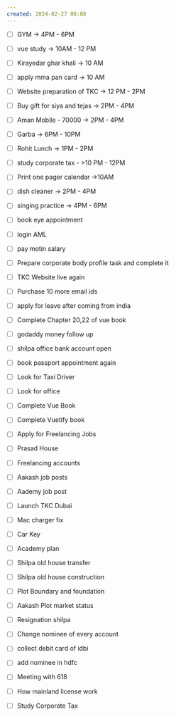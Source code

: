 ```yaml
---
created: 2024-02-27 00:08
---
```


- [ ] GYM -> 4PM - 6PM 
- [ ] vue study -> 10AM - 12 PM
- [ ] Kirayedar ghar khali -> 10 AM 
- [ ] apply mma pan card -> 10 AM
- [ ] Website preparation of TKC -> 12 PM - 2PM
- [ ] Buy gift for siya and tejas -> 2PM - 4PM
- [ ] Aman Mobile - 70000 -> 2PM - 4PM
- [ ] Garba -> 6PM - 10PM
- [ ] Rohit Lunch -> 1PM - 2PM

- [ ] study corporate tax - >10 PM - 12PM
- [ ] Print one pager calendar ->10AM
- [ ] dish cleaner -> 2PM - 4PM 
- [ ] singing practice -> 4PM - 6PM
- [ ] book eye appointment
- [ ] login AML
- [ ] pay motin salary





- [ ] Prepare corporate body profile task and complete it
- [ ] TKC Website live again
- [ ] Purchase 10 more email ids
- [ ] apply for leave after coming from india
- [ ] Complete Chapter 20,22 of vue book
- [ ] godaddy money follow up
- [ ] shilpa office bank account open
- [ ] book passport appointment again
- [ ] Look for Taxi Driver
- [ ] Look for office
- [ ] Complete Vue Book 
- [ ] Complete Vuetify book
- [ ] Apply for Freelancing Jobs
- [ ] Prasad House 
- [ ] Freelancing accounts
- [ ] Aakash job posts
- [ ] Aademy job post
- [ ] Launch TKC Dubai
- [ ] Mac charger fix
- [ ] Car Key 
- [ ] Academy plan 
- [ ] Shilpa old house transfer
- [ ] Shilpa old house construction
- [ ] Plot Boundary and foundation 
- [ ] Aakash Plot market status
- [ ] Resignation shilpa
- [ ] Change nominee of every account
- [ ] collect debit card of idbi
- [ ] add nominee in hdfc 
- [ ] Meeting with 618
- [ ] How mainland license work
- [ ] Study Corporate Tax